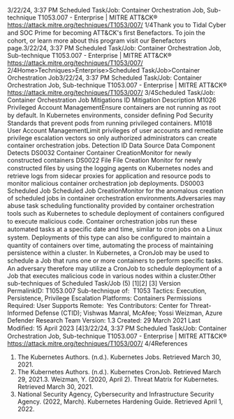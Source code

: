 3/22/24, 3:37 PM Scheduled Task/Job: Container Orchestration Job, Sub-technique T1053.007 - Enterprise | MITRE ATT&CK®
https://attack.mitre.org/techniques/T1053/007/ 1/4Thank you to Tidal Cyber and SOC Prime for becoming ATT&CK's ﬁrst Benefactors. To join the cohort, or learn more about this program visit our
Benefactors page.3/22/24, 3:37 PM Scheduled Task/Job: Container Orchestration Job, Sub-technique T1053.007 - Enterprise | MITRE ATT&CK®
https://attack.mitre.org/techniques/T1053/007/ 2/4Home>Techniques>Enterprise>Scheduled Task/Job>Container Orchestration Job3/22/24, 3:37 PM Scheduled Task/Job: Container Orchestration Job, Sub-technique T1053.007 - Enterprise | MITRE ATT&CK®
https://attack.mitre.org/techniques/T1053/007/ 3/4Scheduled Task/Job: Container Orchestration Job
Mitigations
ID Mitigation Description
M1026 Privileged Account
ManagementEnsure containers are not running as root by default. In Kubernetes environments, consider deﬁning
Pod Security Standards that prevent pods from running privileged containers.
M1018 User Account
ManagementLimit privileges of user accounts and remediate privilege escalation vectors so only authorized
administrators can create container orchestration jobs.
Detection
ID Data Source Data Component Detects
DS0032 Container Container
CreationMonitor for newly constructed containers
DS0022 File File Creation Monitor for newly constructed ﬁles by using the logging agents on Kubernetes nodes
and retrieve logs from sidecar proxies for application and resource pods to monitor
malicious container orchestration job deployments.
DS0003 Scheduled Job Scheduled Job
CreationMonitor for the anomalous creation of scheduled jobs in container orchestration
environments.Adversaries may abuse task scheduling functionality provided by container orchestration tools such as Kubernetes to schedule deployment
of containers conﬁgured to execute malicious code. Container orchestration jobs run these automated tasks at a speciﬁc date and time,
similar to cron jobs on a Linux system. Deployments of this type can also be conﬁgured to maintain a quantity of containers over time,
automating the process of maintaining persistence within a cluster.
In Kubernetes, a CronJob may be used to schedule a Job that runs one or more containers to perform speciﬁc tasks. An adversary
therefore may utilize a CronJob to schedule deployment of a Job that executes malicious code in various nodes within a cluster.Other sub-techniques of Scheduled Task/Job (5)
[1][2]
[3]
Version PermalinkID: T1053.007
Sub-technique of:  T1053
 
Tactics: Execution, Persistence, Privilege Escalation
 
Platforms: Containers
 
Permissions Required: User
 
Supports Remote:  Yes
Contributors: Center for Threat-Informed Defense (CTID); Vishwas Manral, McAfee; Yossi Weizman, Azure Defender Research Team
Version: 1.3
Created: 29 March 2021
Last Modiﬁed: 15 April 2023
[4]3/22/24, 3:37 PM Scheduled Task/Job: Container Orchestration Job, Sub-technique T1053.007 - Enterprise | MITRE ATT&CK®
https://attack.mitre.org/techniques/T1053/007/ 4/4References
1. The Kubernetes Authors. (n.d.). Kubernetes Jobs. Retrieved
March 30, 2021.
2. The Kubernetes Authors. (n.d.). Kubernetes CronJob. Retrieved
March 29, 2021.3. Weizman, Y. (2020, April 2). Threat Matrix for Kubernetes.
Retrieved March 30, 2021.
4. National Security Agency, Cybersecurity and Infrastructure
Security Agency. (2022, March). Kubernetes Hardening Guide.
Retrieved April 1, 2022.